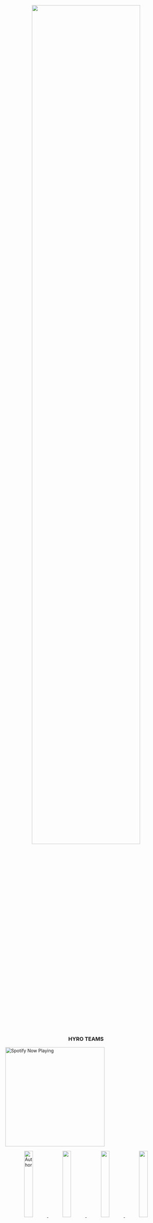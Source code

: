 <p align="center">
    <img src="https://telegra.ph/file/e43095fb6d07ac324a3c3.jpg" width="82%" style="margin-left: auto;margin-right: auto;display: block;">
</p>
<h3 align="center">HYRO TEAMS</h3>
<p align="center">

  <a href="https://open.spotify.com/user/31nuzemgd72h4llo3dnl2pshegeu?si=qHWmVIfBQhy2KyH0dJgQ2Q&utm_source=copy-link" target="_blank"><img src="https://now-playing-on-spotify.vercel.app/api/spotify" alt="Spotify Now Playing" width="310"/></a>
</p>

<p align="center">
  <a href="https://github.com/hiroosy"><img title="Author" src="https://img.shields.io/badge/-GitHub-black?style=flat-square&logo=github" width= "23%"/>
  <a href="https://twitter.com/hiroosyy"><img src="https://img.shields.io/twitter/url?color=gray&label=Twitter&logo=twitter&logoColor=blue&style=flat-square&url=https%3A%2F%2Fgithub.com%2FTobyG74%2FTobyG74%2Fblob%2Fmain%2Ftwitter.png%3Fraw%3Dtrue" width= "23%"/>
  <a href="https://instagram.com/hiroosyy"><img src="https://img.shields.io/badge/Instagram-%23E4405F.svg?&style=flat-square&logo=instagram&logoColor=white" width= "23%"/>
  <a href="https://wa.me/996998122380"><img src="https://img.shields.io/badge/Whatsapp-%808080.svg?&style=flat-square&logo=Whatsapp&logoColor=white" width= "23%"/>
</p>

---------

<h4 align="center">Learn More About This Team</h4>

> **Warning**: 
repositories are copyrighted, if you claim to be the owner.. we will act immediately

<h6>
# Japan

   @Hiroosy によって作成されたこのチームは、javascript 言語の初心者です。<br>
   ここでは特定のソースのみをアップロードします<br>
   javascript、html、python、typescript などを学ぶ<br>
   2022 年 9 月 26 日作成<br>
</h6>

<h6>
# English

  This Team Made By @Hiroosy,just a beginner in javascript language<br>
  here only upload certain sources<br>
  learn javascript, html, python, typescript and others<br>
  created on September 26, 2022<br>

</h6>
